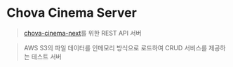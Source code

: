 # Chova Cinema Server

> [chova-cinema-next](https://github.com/viveloper/chova-cinema-next)를 위한 REST API 서버

> AWS S3의 파일 데이터를 인메모리 방식으로 로드하여 CRUD 서비스를 제공하는 테스트 서버
